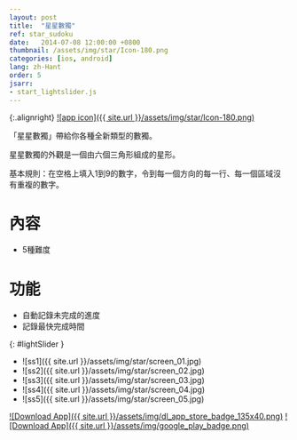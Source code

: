```yaml
---
layout: post
title:  "星星數獨"
ref: star_sudoku
date:   2014-07-08 12:00:00 +0800
thumbnail: /assets/img/star/Icon-180.png
categories: [ios, android]
lang: zh-Hant
order: 5
jsarr:
- start_lightslider.js
---
```


{:.alignright}
[![app icon]({{ site.url }}/assets/img/star/Icon-180.png)][app-link-1]

「星星數獨」帶給你各種全新類型的數獨。

星星數獨的外觀是一個由六個三角形組成的星形。

基本規則：在空格上填入1到9的數字，令到每一個方向的每一行、每一個區域沒有重複的數字。


# 內容
- 5種難度

# 功能
- 自動記錄未完成的進度
- 記錄最快完成時間

{: #lightSlider }
*   ![ss1]({{ site.url }}/assets/img/star/screen_01.jpg)
*   ![ss2]({{ site.url }}/assets/img/star/screen_02.jpg)
*   ![ss3]({{ site.url }}/assets/img/star/screen_03.jpg)
*   ![ss4]({{ site.url }}/assets/img/star/screen_04.jpg)
*   ![ss5]({{ site.url }}/assets/img/star/screen_05.jpg)

[![Download App]({{ site.url }}/assets/img/dl_app_store_badge_135x40.png)][app-link-1]
[![Download App]({{ site.url }}/assets/img/google_play_badge.png)][app-link-a]

[app-link-1]: http://itunes.apple.com/app/id877502433
[app-link-a]: https://play.google.com/store/apps/details?id=com.stanleylam.starsudoku
